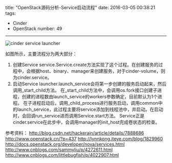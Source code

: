 title: "OpenStack源码分析-Service启动流程"
date: 2016-03-05 00:38:21
tags:
  - Cinder
  - OpenStack
number: 49
---

![cinder service launcher](https://cloud.githubusercontent.com/assets/1736354/13372372/d42f0c0a-dd7b-11e5-9656-1f2ff817e53a.png)

<!--more-->

如图所示，主要流程分为两大部分：
1.  创建Service
service.Service.create方法实现了这个过程。在创建服务的过程中，会根据host、binary、manager来创建服务，对于cinder-volume，则为cinder.service。
2.  启动Service
launcher.launch_service会将第一步创建的服务启动起来，然后调用_start_child方法。
在_start_child方法中，会调用os.fork接口创建子进程，创建的进程数由launch_service的workers参数确定，目前默认为1个进程。
在子进程启动后，调用_child_process进行服务启动，调用common中的launch_service，此过程主要将service添加到线程池中，并启动。在启动时，会回调run_service进而调用Service.start方法。
Service正是cinder.service在此步中，会调用manager的init_host完成卷状态的检查。

参考资料：
http://blog.csdn.net/hackerain/article/details/7888686
http://www.openstack.cn/?p=437
http://lynnkong.iteye.com/blog/1829960
http://docs.openstack.org/developer/nova/services.html
http://www.cnblogs.com/sammyliu/p/4272611.html
http://www.cnblogs.com/littlebugfish/p/4022907.html
